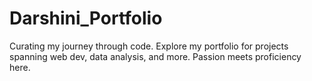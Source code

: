 # Darshini_Portfolio
 Curating my journey through code. Explore my portfolio for projects spanning web dev, data analysis, and more. Passion meets proficiency here.
